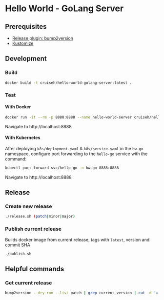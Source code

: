 # Hello World - GoLang Server

## Prerequisites

- [Release plugin: bump2version](https://github.com/c4urself/bump2version)
- [Kustomize](https://github.com/kubernetes-sigs/kustomize)

## Development

### Build

```sh
docker build -t cruiseh/hello-world-golang-server:latest .
```

### Test

#### With Docker

```sh
docker run -it --rm -p 8888:8888 --name hello-world-server cruiseh/hello-world-golang-server
```

Navigate to http://localhost:8888

#### With Kubernetes

After deploying `k8s/deployment.yaml` & `k8s/service.yaml` in the `hw-go` namespace, configure port forwarding to the `hello-go` service with the command:

```sh
kubectl port-forward svc/hello-go -n hw-go 8888:8888
```

Navigate to http://localhost:8888

## Release

### Create new release

```sh
./release.sh (patch|minor|major)
```

### Publish current release

Builds docker image from current release, tags with `latest`, version and commit SHA

```sh
./publish.sh
```

## Helpful commands

### Get current release

```sh
bump2version --dry-run --list patch | grep current_version | cut -d '=' -f2
```